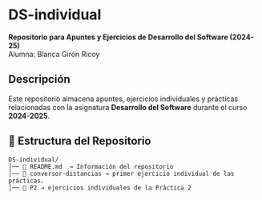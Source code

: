 # DS-individual  
**Repositorio para Apuntes y Ejercicios de Desarrollo del Software (2024-25)**  
Alumna: Blanca Girón Ricoy

##  Descripción  
Este repositorio almacena apuntes, ejercicios individuales y prácticas relacionadas con la asignatura **Desarrollo del Software** durante el curso **2024-2025**.  

## 📁 Estructura del Repositorio  
```
DS-individual/
│── 📜 README.md  → Información del repositorio
│── 📂 conversor-distancias → primer ejercicio individual de las prácticas.
│── 📂 P2 → ejercicios individuales de la Práctica 2
```





